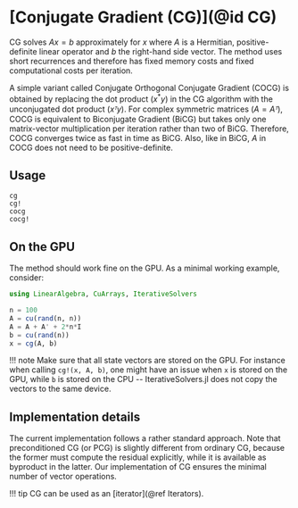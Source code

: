 # [Conjugate Gradient (CG)](@id CG)

CG solves $Ax = b$ approximately for $x$ where $A$ is a Hermitian, positive-definite linear operator and $b$ the right-hand side vector. The method uses short recurrences and therefore has fixed memory costs and fixed computational costs per iteration.

A simple variant called Conjugate Orthogonal Conjugate Gradient (COCG) is obtained by replacing the dot product ($x^*y$) in the CG algorithm with the unconjugated dot product ($xᵀy$). For complex symmetric matrices ($A = Aᵀ$), COCG is equivalent to Biconjugate Gradient (BiCG) but takes only one matrix-vector multiplication per iteration rather than two of BiCG.  Therefore, COCG converges twice as fast in time as BiCG. Also, like in BiCG, $A$ in COCG does not need to be positive-definite.

## Usage

```@docs
cg
cg!
cocg
cocg!
```

## On the GPU

The method should work fine on the GPU. As a minimal working example, consider:

```julia
using LinearAlgebra, CuArrays, IterativeSolvers

n = 100
A = cu(rand(n, n))
A = A + A' + 2*n*I
b = cu(rand(n))
x = cg(A, b)
```

!!! note
    Make sure that all state vectors are stored on the GPU. For instance when calling `cg!(x, A, b)`, one might have an issue when `x` is stored on the GPU, while `b` is stored on the CPU -- IterativeSolvers.jl does not copy the vectors to the same device.


## Implementation details

The current implementation follows a rather standard approach. Note that preconditioned CG (or PCG) is slightly different from ordinary CG, because the former must compute the residual explicitly, while it is available as byproduct in the latter. Our implementation of CG ensures the minimal number of vector operations.

!!! tip
    CG can be used as an [iterator](@ref Iterators).